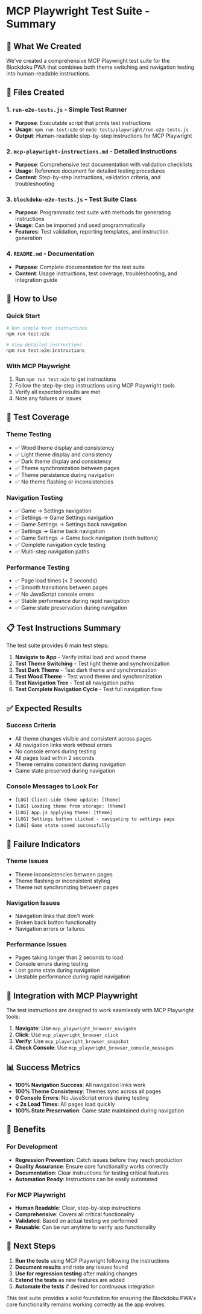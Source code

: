# MCP Playwright Test Suite - Summary

## 🎯 What We Created

We've created a comprehensive MCP Playwright test suite for the Blockdoku PWA that combines both theme switching and navigation testing into human-readable instructions.

## 📁 Files Created

### 1. **`run-e2e-tests.js`** - Simple Test Runner
- **Purpose**: Executable script that prints test instructions
- **Usage**: `npm run test:e2e` or `node tests/playwright/run-e2e-tests.js`
- **Output**: Human-readable step-by-step instructions for MCP Playwright

### 2. **`mcp-playwright-instructions.md`** - Detailed Instructions
- **Purpose**: Comprehensive test documentation with validation checklists
- **Usage**: Reference document for detailed testing procedures
- **Content**: Step-by-step instructions, validation criteria, and troubleshooting

### 3. **`blockdoku-e2e-tests.js`** - Test Suite Class
- **Purpose**: Programmatic test suite with methods for generating instructions
- **Usage**: Can be imported and used programmatically
- **Features**: Test validation, reporting templates, and instruction generation

### 4. **`README.md`** - Documentation
- **Purpose**: Complete documentation for the test suite
- **Content**: Usage instructions, test coverage, troubleshooting, and integration guide

## 🚀 How to Use

### Quick Start
```bash
# Run simple test instructions
npm run test:e2e

# View detailed instructions
npm run test:e2e:instructions
```

### With MCP Playwright
1. Run `npm run test:e2e` to get instructions
2. Follow the step-by-step instructions using MCP Playwright tools
3. Verify all expected results are met
4. Note any failures or issues

## 🧪 Test Coverage

### Theme Testing
- ✅ Wood theme display and consistency
- ✅ Light theme display and consistency  
- ✅ Dark theme display and consistency
- ✅ Theme synchronization between pages
- ✅ Theme persistence during navigation
- ✅ No theme flashing or inconsistencies

### Navigation Testing
- ✅ Game → Settings navigation
- ✅ Settings → Game Settings navigation
- ✅ Game Settings → Settings back navigation
- ✅ Settings → Game back navigation
- ✅ Game Settings → Game back navigation (both buttons)
- ✅ Complete navigation cycle testing
- ✅ Multi-step navigation paths

### Performance Testing
- ✅ Page load times (< 2 seconds)
- ✅ Smooth transitions between pages
- ✅ No JavaScript console errors
- ✅ Stable performance during rapid navigation
- ✅ Game state preservation during navigation

## 📋 Test Instructions Summary

The test suite provides 6 main test steps:

1. **Navigate to App** - Verify initial load and wood theme
2. **Test Theme Switching** - Test light theme and synchronization
3. **Test Dark Theme** - Test dark theme and synchronization
4. **Test Wood Theme** - Test wood theme and synchronization
5. **Test Navigation Tree** - Test all navigation paths
6. **Test Complete Navigation Cycle** - Test full navigation flow

## ✅ Expected Results

### Success Criteria
- All theme changes visible and consistent across pages
- All navigation links work without errors
- No console errors during testing
- All pages load within 2 seconds
- Theme remains consistent during navigation
- Game state preserved during navigation

### Console Messages to Look For
- `[LOG] Client-side theme update: [theme]`
- `[LOG] Loading theme from storage: [theme]`
- `[LOG] App.js applying theme: [theme]`
- `[LOG] Settings button clicked - navigating to settings page`
- `[LOG] Game state saved successfully`

## 🚨 Failure Indicators

### Theme Issues
- Theme inconsistencies between pages
- Theme flashing or inconsistent styling
- Theme not synchronizing between pages

### Navigation Issues
- Navigation links that don't work
- Broken back button functionality
- Navigation errors or failures

### Performance Issues
- Pages taking longer than 2 seconds to load
- Console errors during testing
- Lost game state during navigation
- Unstable performance during rapid navigation

## 🔄 Integration with MCP Playwright

The test instructions are designed to work seamlessly with MCP Playwright tools:

1. **Navigate**: Use `mcp_playwright_browser_navigate`
2. **Click**: Use `mcp_playwright_browser_click`
3. **Verify**: Use `mcp_playwright_browser_snapshot`
4. **Check Console**: Use `mcp_playwright_browser_console_messages`

## 📊 Success Metrics

- **100% Navigation Success**: All navigation links work
- **100% Theme Consistency**: Themes sync across all pages
- **0 Console Errors**: No JavaScript errors during testing
- **< 2s Load Times**: All pages load quickly
- **100% State Preservation**: Game state maintained during navigation

## 🎯 Benefits

### For Development
- **Regression Prevention**: Catch issues before they reach production
- **Quality Assurance**: Ensure core functionality works correctly
- **Documentation**: Clear instructions for testing critical features
- **Automation Ready**: Instructions can be easily automated

### For MCP Playwright
- **Human Readable**: Clear, step-by-step instructions
- **Comprehensive**: Covers all critical functionality
- **Validated**: Based on actual testing we performed
- **Reusable**: Can be run anytime to verify app functionality

## 🚀 Next Steps

1. **Run the tests** using MCP Playwright following the instructions
2. **Document results** and note any issues found
3. **Use for regression testing** after making changes
4. **Extend the tests** as new features are added
5. **Automate the tests** if desired for continuous integration

This test suite provides a solid foundation for ensuring the Blockdoku PWA's core functionality remains working correctly as the app evolves.
